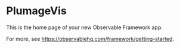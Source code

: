# PlumageVis

This is the home page of your new Observable Framework app.

For more, see <https://observablehq.com/framework/getting-started>.
